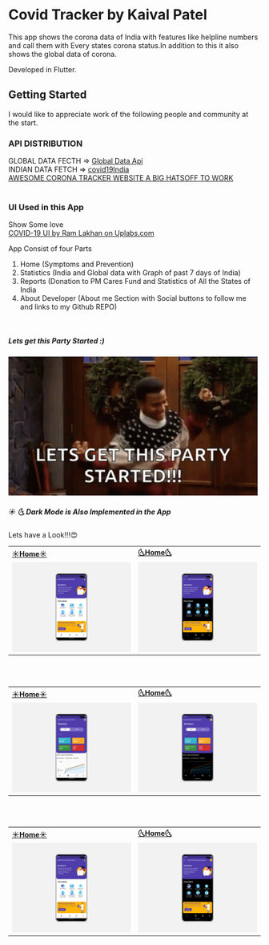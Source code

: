 # Covid Tracker by Kaival Patel

This app shows the corona data of India with features like helpline numbers and call them with Every states corona status.In addition to this it also shows the global data of corona.

Developed in Flutter.

## Getting Started

I would like to appreciate work of the following people and community at the start.

### API DISTRIBUTION
<p>
  GLOBAL DATA FECTH =&gt; <a href="https://coronavirus-19-api.herokuapp.com/all" rel="nofollow">Global Data Api</a><br>
  INDIAN DATA FETCH =&gt; <a href="https://api.rootnet.in/covid19-in/stats/latest" rel="nofollow">covid19India</a><br>
  <a href="https://www.covid19india.org/" rel="nofollow">AWESOME CORONA TRACKER WEBSITE A BIG HATSOFF TO WORK</a><br>
  <br>
</p>

### UI Used in this App
<p>Show Some love <br>
  <a href="https://www.uplabs.com/posts/covid-19-e9c787fc-2d76-47e5-8b43-e3e5c68bfe5e" rel="nofollow">COVID-19 UI by Ram Lakhan on        Uplabs.com</a>
</p>

<p>App Consist of four Parts</p>
<ol type="numbers">
  <li>Home (Symptoms and Prevention)</li>
  <li>Statistics (India and Global data with Graph of past 7 days of India)</li>
  <li>Reports (Donation to PM Cares Fund and Statistics of All the States of India</li>
  <li>About Developer (About me Section with Social buttons to follow me and links to my Github REPO)</li>
</ol>
<br>

<h5>Lets get this Party Started :)</h5>

<img src="ss/gif/started.gif" alt="Started"/>
<br>

<h5> ☀️ 🌜 Dark Mode is Also Implemented in the App </h5>
Lets have a Look!!!😍<br>

<!--Home-->
<table>
  <tr>
    <td><b><a target="_blank" href="ss/img/homelight.png">☀️Home☀️</a></b></td>
    <td><b><a target="_blank" href="ss/img/homedark.png">🌜Home🌜</a></b></td>
  </tr>
  <tr>
    <td><img src="ss/img/homelight.png" ></td>
    <td><img src="ss/img/homedark.png"></td>
   
  </tr>
</table>
<br><br>
<!--Stats-->
<table>
  <tr>
    <td><b><a target="_blank" href="ss/img/statslight.png">☀️Home☀️</a></b></td>
    <td><b><a target="_blank" href="ss/img/statsdark.png">🌜Home🌜</a></b></td>
  </tr>
  <tr>
    <td><img src="ss/img/statslight.png" ></td>
    <td><img src="ss/img/statsdark.png"></td>
   
  </tr>
</table>

<br><br>
<!--Report-->
<table>
  <tr>
    <td><b><a target="_blank" href="ss/img/homelight.png">☀️Home☀️</a></b></td>
    <td><b><a target="_blank" href="ss/img/homedark.png">🌜Home🌜</a></b></td>
  </tr>
  <tr>
    <td><img src="ss/img/homelight.png" ></td>
    <td><img src="ss/img/homedark.png"></td>
   
  </tr>
</table>

